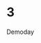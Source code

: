 # 3
Demoday[
](https://nestmoodle.com/pluginfile.php/5360/mod_assign/intro/Screenshot%202025-05-05%20at%2010.21.32.png)
